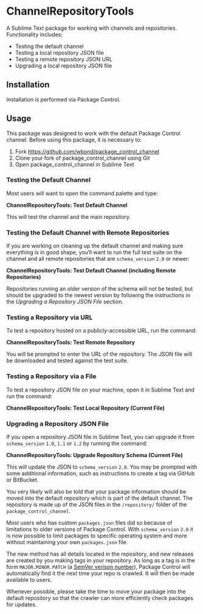 # ChannelRepositoryTools

A Sublime Text package for working with channels and repositories. Functionality
includes:

 - Testing the default channel
 - Testing a local repository JSON file
 - Testing a remote repository JSON URL
 - Upgrading a local repository JSON file

 ## Installation

 Installation is performed via Package Control.

 ## Usage

 This package was designed to work with the default Package Control channel.
 Before using this package, it is necessary to:

  1. Fork https://github.com/wbond/package_control_channel
  2. Clone your fork of package_control_channel using Git
  3. Open package_control_channel in Sublime Text

### Testing the Default Channel

Most users will want to open the command palette and type:

**ChannelRepositoryTools: Test Default Channel**

This will test the channel and the main repository.

### Testing the Default Channel with Remote Repositories

If you are working on cleaning up the default channel and making sure everything
is in good shape, you‘ll want to run the full test suite on the channel and
all remote repositories that are `schema_version` `2.0` or newer:

**ChannelRepositoryTools: Test Default Channel (including Remote Repositories)**

Repositories running an older version of the schema will not be tested, but
should be upgraded to the newest version by following the instructions in
the *Upgrading a Repository JSON File* section.

### Testing a Repository via URL

To test a repository hosted on a publicly-accessible URL, run the command:

**ChannelRepositoryTools: Test Remote Repository**

You will be prompted to enter the URL of the repository. The JSON file will be
downloaded and tested against the test suite.

### Testing a Repository via a File

To test a repository JSON file on your machine, open it in Sublime Text and
run the command:

**ChannelRepositoryTools: Test Local Repository (Current File)**

### Upgrading a Repository JSON File

If you open a repository JSON file in Sublime Text, you can upgrade it from
`schema_version` `1.0`, `1.1` or `1.2` by running the command:

**ChannelRepositoryTools: Upgrade Repository Schema (Current File)**

This will update the JSON to `schema_version` `2.0`. You may be prompted with
some additional information, such as instructions to create a tag via GitHub
or BitBucket.

You very likely will also be told that your package information should be moved
into the default repository which is part of the default channel. The repository
is made up of the JSON files in the `/repository/` folder of the
`package_control_channel`.

Most users who has custom `packages.json` files did so because of limitations to
older versions of Package Control. With `schema_version` `2.0` it is now
possible to limit packages to specific operating system and more without
maintaining your own `packages.json` file.

The new method has all details located in the repository, and new releases are
created by you making tags in your repository. As long as a tag is in the form
`MAJOR.MINOR.PATCH` (a [SemVer verison number](http://semver.org/)), Package
Control will automatically find it the next time your repo is crawled. It will
then be made available to users.

Whenever possible, please take the time to move your package into the default
repository so that the crawler can more efficiently check packages for updates.
